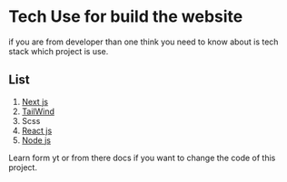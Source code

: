 # Tech Use for build the website

if you are from developer than one think you need to know about is tech stack which project is use.

## List
1. [Next js](https://nextjs.org/docs/getting-started)
2. [TailWind](https://tailwindcss.com/docs/installation)
3.  Scss
4. [React js](https://reactjs.org/docs/getting-started.html)
5. [Node js](https://nodejs.org/en/download/)


Learn  form yt or from there docs if you want to change the code of this project.